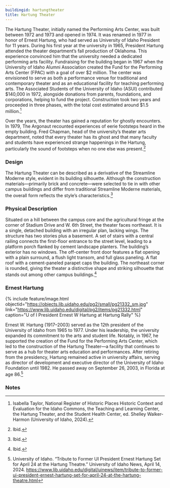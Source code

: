```yaml
---
buildingid: hartungtheater
title: Hartung Theater
---
```


The Hartung Theater, initially named the Performing Arts Center, was built between 1972 and 1973 and opened in 1974. It was renamed in 1977 in honor of Ernest Hartung, who had served as University of Idaho President for 11 years. During his first year at the university in 1965, President Hartung attended the theater department’s fall production of Oklahoma. This experience convinced him that the university needed a dedicated performing arts facility. Fundraising for the building began in 1967 when the University of Idaho Alumni Association created the Fund for the Performing Arts Center (FPAC) with a goal of over $2 million. The center was envisioned to serve as both a performance venue for traditional and contemporary theater and as an educational facility for teaching performing arts. The Associated Students of the University of Idaho (ASUI) contributed $140,000 in 1972, alongside donations from parents, foundations, and corporations, helping to fund the project. Construction took two years and proceeded in three phases, with the total cost estimated around $1.5 million.[^1]

Over the years, the theater has gained a reputation for ghostly encounters. In 1979, The Argonaut recounted experiences of eerie footsteps heard in the empty building. Fred Chapman, head of the university’s theater arts department, noted that every theater has its ghost and that many faculty and students have experienced strange happenings in the Hartung, particularly the sound of footsteps when no one else was present.[^2] 

### Design

The Hartung Theater can be described as a derivative of the Streamline Moderne style, evident in its building silhouette. Although the construction materials—primarily brick and concrete—were selected to tie in with other campus buildings and differ from traditional Streamline Moderne materials, the overall form reflects the style’s characteristics.[^3] 

### Physical Description

Situated on a hill between the campus core and the agricultural fringe at the corner of Stadium Drive and W. 6th Street, the theater faces northeast. It is a single, detached building with an irregular plan, lacking wings. The structure has two stories plus a basement. A set of stairs with a central railing connects the first-floor entrance to the street level, leading to a platform porch flanked by cement landscape planters. The building’s exterior has no windows. The off-center front door features a flat opening with a plain surround, a flush light transom, and full glass paneling. A flat roof with a cement-paneled parapet caps the building. The northeast corner is rounded, giving the theater a distinctive shape and striking silhouette that stands out among other campus buildings.[^4]

### Ernest Hartung

{% include feature/image.html objectid="https://objects.lib.uidaho.edu/pg2/small/pg21332_sm.jpg" link="https://www.lib.uidaho.edu/digital/pg2/items/pg21332.html" caption="U of I President Ernest W Hartung at Hartung Rally" %}

Ernest W. Hartung (1917–2003) served as the 12th president of the University of Idaho from 1965 to 1977. Under his leadership, the university expanded its commitment to the arts and student life. Notably, in 1967, he supported the creation of the Fund for the Performing Arts Center, which led to the construction of the Hartung Theater—a facility that continues to serve as a hub for theater arts education and performances. After retiring from the presidency, Hartung remained active in university affairs, serving as director of development and executive director of the University of Idaho Foundation until 1982. He passed away on September 26, 2003, in Florida at age 86.[^5]

### Notes

[^1]: Isabella Taylor, National Register of Historic Places Historic Context and Evaluation for the Idaho Commons, the Teaching and Learning Center, the Hartung Theater, and the Student Health Center, ed. Shelley Walker-Harmon (University of Idaho, 2024). 
[^2]: Ibid. 
[^3]: Ibid. 
[^4]: Ibid. 
[^5]: University of Idaho. “Tribute to Former UI President Ernest Hartung Set for April 24 at the Hartung Theatre.” University of Idaho News, April 14, 2024. https://www.lib.uidaho.edu/digital/uinews/item/tribute-to-former-ui-president-ernest-hartung-set-for-april-24-at-the-hartung-theatre.html
